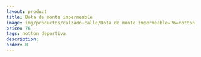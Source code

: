 ```yaml
---
layout: product
title: Bota de monte impermeable
image: img/productos/calzado-calle/Bota de monte impermeable=76=notton deportiva.webp
price: 76
tags: notton deportiva
description: 
order: 0
---
```

